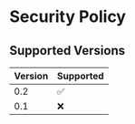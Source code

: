 # Security Policy

## Supported Versions


| Version | Supported          |
| ------- | ------------------ |
| 0.2   | :white_check_mark: |
| 0.1   | :x:                |




